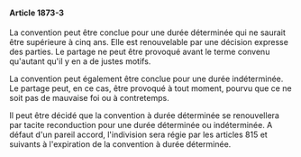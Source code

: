 #### Article 1873-3

La convention peut être conclue pour une durée déterminée qui ne saurait être supérieure à cinq ans. Elle est renouvelable par une décision expresse des parties. Le partage ne peut être provoqué avant le terme convenu qu'autant qu'il y en a de justes motifs.

La convention peut également être conclue pour une durée indéterminée. Le partage peut, en ce cas, être provoqué à tout moment, pourvu que ce ne soit pas de mauvaise foi ou à contretemps.

Il peut être décidé que la convention à durée déterminée se renouvellera par tacite reconduction pour une durée déterminée ou indéterminée. A défaut d'un pareil accord, l'indivision sera régie par les articles 815 et suivants à l'expiration de la convention à durée déterminée.


